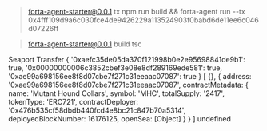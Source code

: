 
> forta-agent-starter@0.0.1 tx
> npm run build && forta-agent run --tx 0x4fff109d9a6c030fce4de9426229a113524903f0babd6de11ee6c046d07226ff


> forta-agent-starter@0.0.1 build
> tsc

Seaport Transfer {
  '0xaefc35de05da370f121998b0e2e95698841de9b1': true,
  '0x00000000006c3852cbef3e08e8df289169ede581': true,
  '0xae99a698156ee8f8d07cbe7f271c31eeaac07087': true
}
[
  {},
  {
    address: '0xae99a698156ee8f8d07cbe7f271c31eeaac07087',
    contractMetadata: {
      name: 'Mutant Hound Collars',
      symbol: 'MHC',
      totalSupply: '2417',
      tokenType: 'ERC721',
      contractDeployer: '0x476b535cf58dbdb440fcd4e8bc21c847b70a5314',
      deployedBlockNumber: 16176125,
      openSea: [Object]
    }
  }
]
undefined
